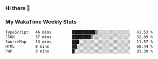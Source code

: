 ### Hi there 👋

<!--
**royschrauwen/royschrauwen** is a ✨ _special_ ✨ repository because its `README.md` (this file) appears on your GitHub profile.

Here are some ideas to get you started:

- 🔭 I’m currently working on ...
- 🌱 I’m currently learning ...
- 👯 I’m looking to collaborate on ...
- 🤔 I’m looking for help with ...
- 💬 Ask me about ...
- 📫 How to reach me: ...
- 😄 Pronouns: ...
- ⚡ Fun fact: ...
-->


### My WakaTime Weekly Stats
<!--START_SECTION:waka-->

```txt
TypeScript   46 mins         ██████████▒░░░░░░░░░░░░░░   41.53 %
JSON         37 mins         ████████▒░░░░░░░░░░░░░░░░   32.89 %
SourceMap    13 mins         ███░░░░░░░░░░░░░░░░░░░░░░   11.57 %
HTML         9 mins          ██░░░░░░░░░░░░░░░░░░░░░░░   08.44 %
PHP          3 mins          █░░░░░░░░░░░░░░░░░░░░░░░░   03.39 %
```

<!--END_SECTION:waka-->
